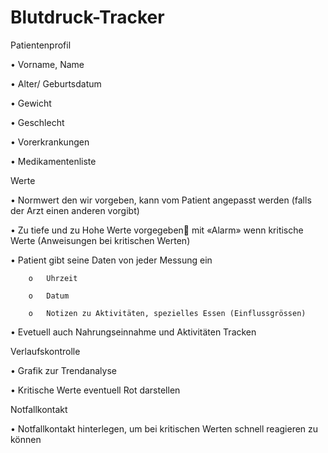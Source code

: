 # Blutdruck-Tracker
Patientenprofil

•	Vorname, Name

•	Alter/ Geburtsdatum

•	Gewicht

•	Geschlecht

•	Vorerkrankungen

•	Medikamentenliste

Werte

•	Normwert den wir vorgeben, kann vom Patient angepasst werden (falls der Arzt einen anderen vorgibt)

•	Zu tiefe und zu Hohe Werte vorgegeben mit «Alarm» wenn kritische Werte (Anweisungen bei kritischen Werten)

•	Patient gibt seine Daten von jeder Messung ein

        o	Uhrzeit

        o	Datum

        o	Notizen zu Aktivitäten, spezielles Essen (Einflussgrössen)

•	Evetuell auch Nahrungseinnahme und Aktivitäten Tracken

Verlaufskontrolle


•	Grafik zur Trendanalyse

•	Kritische Werte eventuell Rot darstellen

Notfallkontakt

•	Notfallkontakt hinterlegen, um bei kritischen Werten schnell reagieren zu können
